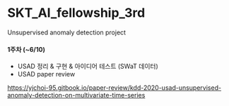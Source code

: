 # SKT_AI_fellowship_3rd

Unsupervised anomaly detection project

#### 1주차 (~6/10)
- USAD 정리 & 구현 & 아이디어 테스트 (SWaT 데이터)
- USAD paper review

https://yjchoi-95.gitbook.io/paper-review/kdd-2020-usad-unsupervised-anomaly-detection-on-multivariate-time-series

